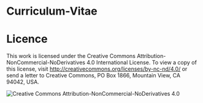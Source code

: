 # Curriculum-Vitae

# Licence
This work is licensed under the Creative Commons Attribution-NonCommercial-NoDerivatives 4.0 International License. To view a copy of this license, visit http://creativecommons.org/licenses/by-nc-nd/4.0/ or send a letter to Creative Commons, PO Box 1866, Mountain View, CA 94042, USA.

![Creative Commons Attribution-NonCommercial-NoDerivatives 4.0](https://i.creativecommons.org/l/by-nc-nd/4.0/88x31.png)
